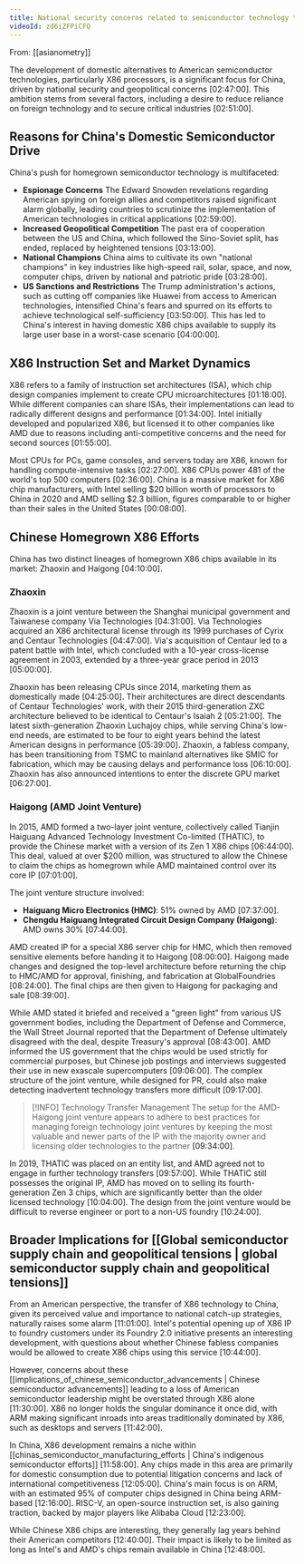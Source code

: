```yaml
---
title: National security concerns related to semiconductor technology transfer
videoId: zd6iZFPiCFQ
---
```


From: [[asianometry]] <br/> 

The development of domestic alternatives to American semiconductor technologies, particularly X86 processors, is a significant focus for China, driven by national security and geopolitical concerns <a class="yt-timestamp" data-t="02:47:00">[02:47:00]</a>. This ambition stems from several factors, including a desire to reduce reliance on foreign technology and to secure critical industries <a class="yt-timestamp" data-t="02:51:00">[02:51:00]</a>.

## Reasons for China's Domestic Semiconductor Drive

China's push for homegrown semiconductor technology is multifaceted:
*   **Espionage Concerns** The Edward Snowden revelations regarding American spying on foreign allies and competitors raised significant alarm globally, leading countries to scrutinize the implementation of American technologies in critical applications <a class="yt-timestamp" data-t="02:59:00">[02:59:00]</a>.
*   **Increased Geopolitical Competition** The past era of cooperation between the US and China, which followed the Sino-Soviet split, has ended, replaced by heightened tensions <a class="yt-timestamp" data-t="03:13:00">[03:13:00]</a>.
*   **National Champions** China aims to cultivate its own "national champions" in key industries like high-speed rail, solar, space, and now, computer chips, driven by national and patriotic pride <a class="yt-timestamp" data-t="03:28:00">[03:28:00]</a>.
*   **US Sanctions and Restrictions** The Trump administration's actions, such as cutting off companies like Huawei from access to American technologies, intensified China's fears and spurred on its efforts to achieve technological self-sufficiency <a class="yt-timestamp" data-t="03:50:00">[03:50:00]</a>. This has led to China's interest in having domestic X86 chips available to supply its large user base in a worst-case scenario <a class="yt-timestamp" data-t="04:00:00">[04:00:00]</a>.

## X86 Instruction Set and Market Dynamics

X86 refers to a family of instruction set architectures (ISA), which chip design companies implement to create CPU microarchitectures <a class="yt-timestamp" data-t="01:18:00">[01:18:00]</a>. While different companies can share ISAs, their implementations can lead to radically different designs and performance <a class="yt-timestamp" data-t="01:34:00">[01:34:00]</a>. Intel initially developed and popularized X86, but licensed it to other companies like AMD due to reasons including anti-competitive concerns and the need for second sources <a class="yt-timestamp" data-t="01:55:00">[01:55:00]</a>.

Most CPUs for PCs, game consoles, and servers today are X86, known for handling compute-intensive tasks <a class="yt-timestamp" data-t="02:27:00">[02:27:00]</a>. X86 CPUs power 481 of the world's top 500 computers <a class="yt-timestamp" data-t="02:36:00">[02:36:00]</a>. China is a massive market for X86 chip manufacturers, with Intel selling $20 billion worth of processors to China in 2020 and AMD selling $2.3 billion, figures comparable to or higher than their sales in the United States <a class="yt-timestamp" data-t="00:08:00">[00:08:00]</a>.

## Chinese Homegrown X86 Efforts

China has two distinct lineages of homegrown X86 chips available in its market: Zhaoxin and Haigong <a class="yt-timestamp" data-t="04:10:00">[04:10:00]</a>.

### Zhaoxin

Zhaoxin is a joint venture between the Shanghai municipal government and Taiwanese company Via Technologies <a class="yt-timestamp" data-t="04:31:00">[04:31:00]</a>. Via Technologies acquired an X86 architectural license through its 1999 purchases of Cyrix and Centaur Technologies <a class="yt-timestamp" data-t="04:47:00">[04:47:00]</a>. Via's acquisition of Centaur led to a patent battle with Intel, which concluded with a 10-year cross-license agreement in 2003, extended by a three-year grace period in 2013 <a class="yt-timestamp" data-t="05:00:00">[05:00:00]</a>.

Zhaoxin has been releasing CPUs since 2014, marketing them as domestically made <a class="yt-timestamp" data-t="04:25:00">[04:25:00]</a>. Their architectures are direct descendants of Centaur Technologies' work, with their 2015 third-generation ZXC architecture believed to be identical to Centaur's Isaiah 2 <a class="yt-timestamp" data-t="05:21:00">[05:21:00]</a>. The latest sixth-generation Zhaoxin Luchajoy chips, while serving China's low-end needs, are estimated to be four to eight years behind the latest American designs in performance <a class="yt-timestamp" data-t="05:39:00">[05:39:00]</a>. Zhaoxin, a fabless company, has been transitioning from TSMC to mainland alternatives like SMIC for fabrication, which may be causing delays and performance loss <a class="yt-timestamp" data-t="06:10:00">[06:10:00]</a>. Zhaoxin has also announced intentions to enter the discrete GPU market <a class="yt-timestamp" data-t="06:27:00">[06:27:00]</a>.

### Haigong (AMD Joint Venture)

In 2015, AMD formed a two-layer joint venture, collectively called Tianjin Haiguang Advanced Technology Investment Co-limited (THATIC), to provide the Chinese market with a version of its Zen 1 X86 chips <a class="yt-timestamp" data-t="06:44:00">[06:44:00]</a>. This deal, valued at over $200 million, was structured to allow the Chinese to claim the chips as homegrown while AMD maintained control over its core IP <a class="yt-timestamp" data-t="07:01:00">[07:01:00]</a>.

The joint venture structure involved:
*   **Haiguang Micro Electronics (HMC)**: 51% owned by AMD <a class="yt-timestamp" data-t="07:37:00">[07:37:00]</a>.
*   **Chengdu Haiguang Integrated Circuit Design Company (Haigong)**: AMD owns 30% <a class="yt-timestamp" data-t="07:44:00">[07:44:00]</a>.

AMD created IP for a special X86 server chip for HMC, which then removed sensitive elements before handing it to Haigong <a class="yt-timestamp" data-t="08:00:00">[08:00:00]</a>. Haigong made changes and designed the top-level architecture before returning the chip to HMC/AMD for approval, finishing, and fabrication at GlobalFoundries <a class="yt-timestamp" data-t="08:24:00">[08:24:00]</a>. The final chips are then given to Haigong for packaging and sale <a class="yt-timestamp" data-t="08:39:00">[08:39:00]</a>.

While AMD stated it briefed and received a "green light" from various US government bodies, including the Department of Defense and Commerce, the Wall Street Journal reported that the Department of Defense ultimately disagreed with the deal, despite Treasury's approval <a class="yt-timestamp" data-t="08:43:00">[08:43:00]</a>. AMD informed the US government that the chips would be used strictly for commercial purposes, but Chinese job postings and interviews suggested their use in new exascale supercomputers <a class="yt-timestamp" data-t="09:06:00">[09:06:00]</a>. The complex structure of the joint venture, while designed for PR, could also make detecting inadvertent technology transfers more difficult <a class="yt-timestamp" data-t="09:17:00">[09:17:00]</a>.

> [!INFO] Technology Transfer Management
> The setup for the AMD-Haigong joint venture appears to adhere to best practices for managing foreign technology joint ventures by keeping the most valuable and newer parts of the IP with the majority owner and licensing older technologies to the partner <a class="yt-timestamp" data-t="09:34:00">[09:34:00]</a>.

In 2019, THATIC was placed on an entity list, and AMD agreed not to engage in further technology transfers <a class="yt-timestamp" data-t="09:57:00">[09:57:00]</a>. While THATIC still possesses the original IP, AMD has moved on to selling its fourth-generation Zen 3 chips, which are significantly better than the older licensed technology <a class="yt-timestamp" data-t="10:04:00">[10:04:00]</a>. The design from the joint venture would be difficult to reverse engineer or port to a non-US foundry <a class="yt-timestamp" data-t="10:24:00">[10:24:00]</a>.

## Broader Implications for [[Global semiconductor supply chain and geopolitical tensions | global semiconductor supply chain and geopolitical tensions]]

From an American perspective, the transfer of X86 technology to China, given its perceived value and importance to national catch-up strategies, naturally raises some alarm <a class="yt-timestamp" data-t="11:01:00">[11:01:00]</a>. Intel's potential opening up of X86 IP to foundry customers under its Foundry 2.0 initiative presents an interesting development, with questions about whether Chinese fabless companies would be allowed to create X86 chips using this service <a class="yt-timestamp" data-t="10:44:00">[10:44:00]</a>.

However, concerns about these [[implications_of_chinese_semiconductor_advancements | Chinese semiconductor advancements]] leading to a loss of American semiconductor leadership might be overstated through X86 alone <a class="yt-timestamp" data-t="11:30:00">[11:30:00]</a>. X86 no longer holds the singular dominance it once did, with ARM making significant inroads into areas traditionally dominated by X86, such as desktops and servers <a class="yt-timestamp" data-t="11:42:00">[11:42:00]</a>.

In China, X86 development remains a niche within [[chinas_semiconductor_manufacturing_efforts | China's indigenous semiconductor efforts]] <a class="yt-timestamp" data-t="11:58:00">[11:58:00]</a>. Any chips made in this area are primarily for domestic consumption due to potential litigation concerns and lack of international competitiveness <a class="yt-timestamp" data-t="12:05:00">[12:05:00]</a>. China's main focus is on ARM, with an estimated 95% of computer chips designed in China being ARM-based <a class="yt-timestamp" data-t="12:16:00">[12:16:00]</a>. RISC-V, an open-source instruction set, is also gaining traction, backed by major players like Alibaba Cloud <a class="yt-timestamp" data-t="12:23:00">[12:23:00]</a>.

While Chinese X86 chips are interesting, they generally lag years behind their American competitors <a class="yt-timestamp" data-t="12:40:00">[12:40:00]</a>. Their impact is likely to be limited as long as Intel's and AMD's chips remain available in China <a class="yt-timestamp" data-t="12:48:00">[12:48:00]</a>.